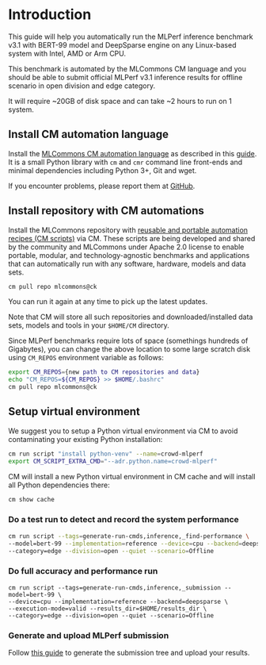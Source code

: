 # Introduction

This guide will help you automatically run the MLPerf inference benchmark v3.1 with BERT-99 model and DeepSparse engine
on any Linux-based system with Intel, AMD or Arm CPU.

This benchmark is automated by the MLCommons CM language and you should be able to submit official MLPerf v3.1 inference results
for offline scenario in open division and edge category.

It will require ~20GB of disk space and can take ~2 hours to run on 1 system.




## Install CM automation language

Install the [MLCommons CM automation language](https://doi.org/10.5281/zenodo.8105339) as described in this [guide](../../../docs/installation.md). 
It is a small Python library with `cm` and `cmr` command line front-ends and minimal dependencies including Python 3+, Git and wget.

If you encounter problems, please report them at [GitHub](https://github.com/mlcommons/ck/issues).


## Install repository with CM automations

Install the MLCommons repository with [reusable and portable automation recipes (CM scripts)](https://github.com/mlcommons/ck/tree/master/cm-mlops/script) via CM.
These scripts are being developed and shared by the community and MLCommons under Apache 2.0 license 
to enable portable, modular, and technology-agnostic benchmarks and applications 
that can automatically run with any software, hardware, models and data sets.

```bash
cm pull repo mlcommons@ck
```

You can run it again at any time to pick up the latest updates.

Note that CM will store all such repositories and downloaded/installed data sets, models and tools
in your `$HOME/CM` directory. 

Since MLPerf benchmarks require lots of space (somethings hundreds of Gigabytes), 
you can change the above location to some large scratch disk using `CM_REPOS` 
environment variable as follows:

```bash
export CM_REPOS={new path to CM repositories and data}
echo "CM_REPOS=${CM_REPOS} >> $HOME/.bashrc"
cm pull repo mlcommons@ck
```



## Setup virtual environment

We suggest you to setup a Python virtual environment via CM to avoid contaminating your existing Python installation:

```bash
cm run script "install python-venv" --name=crowd-mlperf
export CM_SCRIPT_EXTRA_CMD="--adr.python.name=crowd-mlperf"
```

CM will install a new Python virtual environment in CM cache and will install all Python dependencies there:
```bash
cm show cache
```

### Do a test run to detect and record the system performance

```bash
cm run script --tags=generate-run-cmds,inference,_find-performance \
--model=bert-99 --implementation=reference --device=cpu --backend=deepsparse \
--category=edge --division=open --quiet --scenario=Offline
```

### Do full accuracy and performance run

```
cm run script --tags=generate-run-cmds,inference,_submission --model=bert-99 \
--device=cpu --implementation=reference --backend=deepsparse \
--execution-mode=valid --results_dir=$HOME/results_dir \
--category=edge --division=open --quiet --scenario=Offline
```
### Generate and upload MLPerf submission

Follow [this guide](https://github.com/mlcommons/ck/blob/master/docs/mlperf/inference/Submission.md) to generate the submission tree and upload your results.


